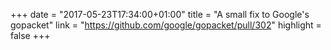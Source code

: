 +++
date = "2017-05-23T17:34:00+01:00"
title = "A small fix to Google's gopacket"
link = "https://github.com/google/gopacket/pull/302"
highlight = false
+++
